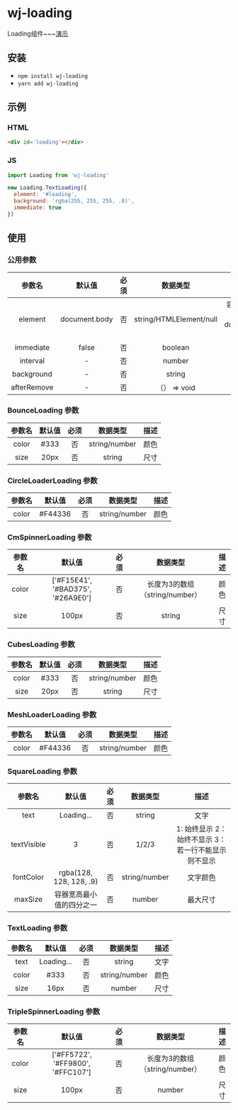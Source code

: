 # wj-loading

Loading组件~~~[演示](https://nlbwqmz.github.io/wj-loading-pages/)

## 安装

- `npm install wj-loading`
- `yarn add wj-loading`

## 示例

### HTML

```html
<div id='loading'></div>
```

### JS
```js
import Loading from 'wj-loading'

new Loading.TextLoading({
  element: '#loading',
  background: 'rgba(255, 255, 255, .8)',
  immediate: true
})
```

## 使用

### 公用参数

| 参数名 | 默认值 | 必须 |数据类型 | 描述 |
| :-: | :-: | :-: | :-: | :-: |
| element | document.body | 否 | string/HTMLElement/null | 容器节点(若为string，则使用document.querySelector查找) |
| immediate | false | 否 | boolean | 立即执行 |
| interval | - | 否 | number | 执行时间（毫秒） |
| background | - | 否 | string | 背景 |
| afterRemove | - | 否 | （） => void | 移除后回调 |

### BounceLoading 参数

| 参数名 | 默认值 | 必须 |数据类型 | 描述 |
| :-: | :-: | :-: | :-: | :-: |
| color | #333 | 否 | string/number | 颜色 |
| size | 20px | 否 | string | 尺寸 |

### CircleLoaderLoading 参数

| 参数名 | 默认值 | 必须 |数据类型 | 描述 |
| :-: | :-: | :-: | :-: | :-: |
| color | #F44336 | 否 | string/number | 颜色 |

### CmSpinnerLoading 参数

| 参数名 | 默认值 | 必须 |数据类型 | 描述 |
| :-: | :-: | :-: | :-: | :-: |
| color | ['#F15E41', '#BAD375', '#26A9E0'] | 否 | 长度为3的数组（string/number） | 颜色 |
| size | 100px | 否 | string | 尺寸 |

### CubesLoading 参数

| 参数名 | 默认值 | 必须 |数据类型 | 描述 |
| :-: | :-: | :-: | :-: | :-: |
| color | #333 | 否 | string/number | 颜色 |
| size | 20px | 否 | string | 尺寸 |

### MeshLoaderLoading 参数

| 参数名 | 默认值 | 必须 |数据类型 | 描述 |
| :-: | :-: | :-: | :-: | :-: |
| color | #F44336 | 否 | string/number | 颜色 |

### SquareLoading 参数

| 参数名 | 默认值 | 必须 |数据类型 | 描述 |
| :-: | :-: | :-: | :-: | :-: |
| text | Loading... | 否 | string | 文字 |
| textVisible | 3 | 否 | 1/2/3 | 1: 始终显示 2：始终不显示 3：若一行不能显示则不显示 |
| fontColor | rgba(128, 128, 128, .9) | 否 | string/number | 文字颜色 |
| maxSize | 容器宽高最小值的四分之一 | 否 | number | 最大尺寸 |

### TextLoading 参数

| 参数名 | 默认值 | 必须 |数据类型 | 描述 |
| :-: | :-: | :-: | :-: | :-: |
| text | Loading... | 否 | string | 文字 |
| color | #333 | 否 | string/number | 颜色 |
| size | 16px | 否 | number | 尺寸 |

### TripleSpinnerLoading 参数

| 参数名 | 默认值 | 必须 |数据类型 | 描述 |
| :-: | :-: | :-: | :-: | :-: |
| color | ['#FF5722', '#FF9800', '#FFC107'] | 否 | 长度为3的数组（string/number） | 颜色 |
| size | 100px | 否 | number | 尺寸 |